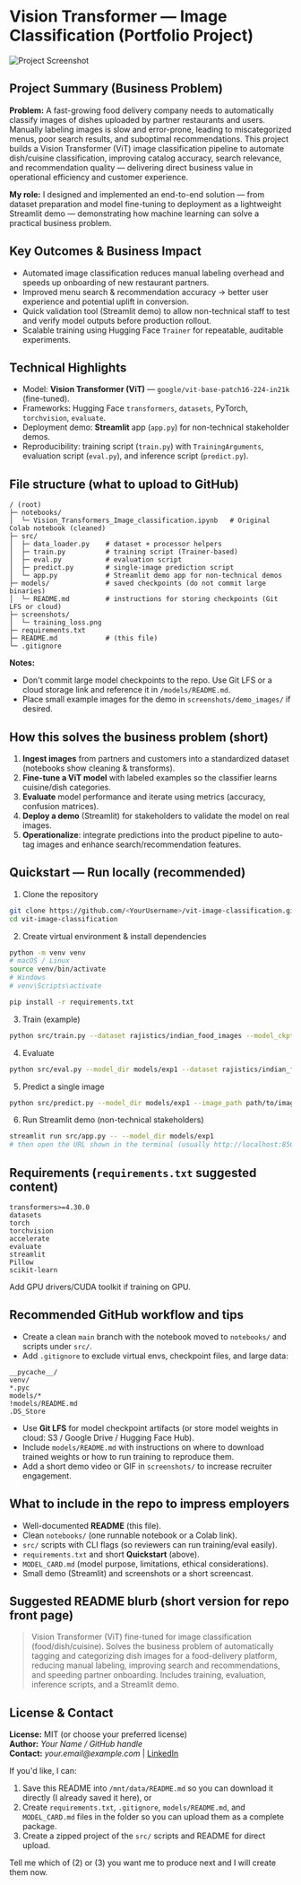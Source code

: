 # **Vision Transformer — Image Classification (Portfolio Project)**

![Project Screenshot]([path/to/screenshot.png](https://github.com/Slimsnapz/ision-Transformer--Image-Classification/blob/2d6c3d06420eb3289671182f15d5e77663c3c475/screenshots/Screenshot%202025-08-31%20091723.png))  



## Project Summary (Business Problem)

**Problem:** A fast-growing food delivery company needs to automatically classify images of dishes uploaded by partner restaurants and users. Manually labeling images is slow and error-prone, leading to miscategorized menus, poor search results, and suboptimal recommendations. This project builds a Vision Transformer (ViT) image classification pipeline to automate dish/cuisine classification, improving catalog accuracy, search relevance, and recommendation quality — delivering direct business value in operational efficiency and customer experience.

**My role:** I designed and implemented an end-to-end solution — from dataset preparation and model fine-tuning to deployment as a lightweight Streamlit demo — demonstrating how machine learning can solve a practical business problem.



## Key Outcomes & Business Impact

- Automated image classification reduces manual labeling overhead and speeds up onboarding of new restaurant partners.
- Improved menu search & recommendation accuracy → better user experience and potential uplift in conversion.
- Quick validation tool (Streamlit demo) to allow non-technical staff to test and verify model outputs before production rollout.
- Scalable training using Hugging Face `Trainer` for repeatable, auditable experiments.



## Technical Highlights

- Model: **Vision Transformer (ViT)** — `google/vit-base-patch16-224-in21k` (fine-tuned).
- Frameworks: Hugging Face `transformers`, `datasets`, PyTorch, `torchvision`, `evaluate`.
- Deployment demo: **Streamlit** app (`app.py`) for non-technical stakeholder demos.
- Reproducibility: training script (`train.py`) with `TrainingArguments`, evaluation script (`eval.py`), and inference script (`predict.py`).



## File structure (what to upload to GitHub)

```
/ (root)
├─ notebooks/
│  └─ Vision_Transformers_Image_classification.ipynb   # Original Colab notebook (cleaned)
├─ src/
│  ├─ data_loader.py    # dataset + processor helpers
│  ├─ train.py          # training script (Trainer-based)
│  ├─ eval.py           # evaluation script
│  ├─ predict.py        # single-image prediction script
│  └─ app.py            # Streamlit demo app for non-technical demos
├─ models/              # saved checkpoints (do not commit large binaries)
│  └─ README.md         # instructions for storing checkpoints (Git LFS or cloud)
├─ screenshots/
│  └─ training_loss.png
├─ requirements.txt
├─ README.md            # (this file)
└─ .gitignore
```

**Notes:**
- Don't commit large model checkpoints to the repo. Use Git LFS or a cloud storage link and reference it in `/models/README.md`.
- Place small example images for the demo in `screenshots/demo_images/` if desired.



## How this solves the business problem (short)

1. **Ingest images** from partners and customers into a standardized dataset (notebooks show cleaning & transforms).  
2. **Fine-tune a ViT model** with labeled examples so the classifier learns cuisine/dish categories.  
3. **Evaluate** model performance and iterate using metrics (accuracy, confusion matrices).  
4. **Deploy a demo** (Streamlit) for stakeholders to validate the model on real images.  
5. **Operationalize**: integrate predictions into the product pipeline to auto-tag images and enhance search/recommendation features.



## Quickstart — Run locally (recommended)

1. Clone the repository
```bash
git clone https://github.com/<YourUsername>/vit-image-classification.git
cd vit-image-classification
```

2. Create virtual environment & install dependencies
```bash
python -m venv venv
# macOS / Linux
source venv/bin/activate
# Windows
# venv\Scripts\activate

pip install -r requirements.txt
```

3. Train (example)
```bash
python src/train.py --dataset rajistics/indian_food_images --model_ckpt google/vit-base-patch16-224-in21k --output_dir models/exp1
```

4. Evaluate
```bash
python src/eval.py --model_dir models/exp1 --dataset rajistics/indian_food_images
```

5. Predict a single image
```bash
python src/predict.py --model_dir models/exp1 --image_path path/to/image.jpg
```

6. Run Streamlit demo (non-technical stakeholders)
```bash
streamlit run src/app.py -- --model_dir models/exp1
# then open the URL shown in the terminal (usually http://localhost:8501)
```



## Requirements (`requirements.txt` suggested content)

```
transformers>=4.30.0
datasets
torch
torchvision
accelerate
evaluate
streamlit
Pillow
scikit-learn
```

Add GPU drivers/CUDA toolkit if training on GPU.



## Recommended GitHub workflow and tips

- Create a clean `main` branch with the notebook moved to `notebooks/` and scripts under `src/`.
- Add `.gitignore` to exclude virtual envs, checkpoint files, and large data:
```
__pycache__/
venv/
*.pyc
models/*
!models/README.md
.DS_Store
```
- Use **Git LFS** for model checkpoint artifacts (or store model weights in cloud: S3 / Google Drive / Hugging Face Hub).
- Include `models/README.md` with instructions on where to download trained weights or how to run training to reproduce them.
- Add a short demo video or GIF in `screenshots/` to increase recruiter engagement.



## What to include in the repo to impress employers

- Well-documented **README** (this file).  
- Clean `notebooks/` (one runnable notebook or a Colab link).  
- `src/` scripts with CLI flags (so reviewers can run training/eval easily).  
- `requirements.txt` and short **Quickstart** (above).  
- `MODEL_CARD.md` (model purpose, limitations, ethical considerations).  
- Small demo (Streamlit) and screenshots or a short screencast.



## Suggested README blurb (short version for repo front page)

> Vision Transformer (ViT) fine-tuned for image classification (food/dish/cuisine). Solves the business problem of automatically tagging and categorizing dish images for a food-delivery platform, reducing manual labeling, improving search and recommendations, and speeding partner onboarding. Includes training, evaluation, inference scripts, and a Streamlit demo.


## License & Contact

**License:** MIT (or choose your preferred license)  
**Author:** _Your Name / GitHub handle_  
**Contact:** _your.email@example.com_ | [LinkedIn](https://www.linkedin.com/in/yourprofile)



If you'd like, I can:
1. Save this README into `/mnt/data/README.md` so you can download it directly (I already saved it here), or  
2. Create `requirements.txt`, `.gitignore`, `models/README.md`, and `MODEL_CARD.md` files in the folder so you can upload them as a complete package.  
3. Create a zipped project of the `src/` scripts and README for direct upload.

Tell me which of (2) or (3) you want me to produce next and I will create them now.
